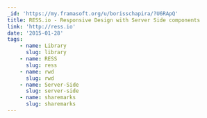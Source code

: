 ```yaml
---
_id: 'https://my.framasoft.org/u/borisschapira/?U6RApQ'
title: RESS.io - Responsive Design with Server Side components
link: 'http://ress.io'
date: '2015-01-28'
tags:
    - name: Library
      slug: library
    - name: RESS
      slug: ress
    - name: rwd
      slug: rwd
    - name: Server-Side
      slug: server-side
    - name: sharemarks
      slug: sharemarks
---
```


<div class="markdown"><p></p></div>
